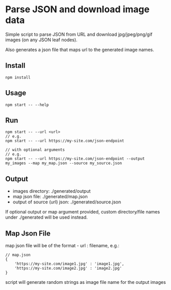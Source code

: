 # Parse JSON and download image data

Simple script to parse JSON from URL and download jpg/jpeg/png/gif images (on any JSON leaf nodes).

Also generates a json file that maps url to the generated image names.

## Install
```
npm install
```

## Usage
```
npm start -- --help
```

## Run
```
npm start -- --url <url>
// e.g.
npm start -- --url https://my-site.com/json-endpoint

// with optional arguments
// e.g.
npm start -- --url https://my-site.com/json-endpoint --output my_images --map my_map.json --source my_source.json
```
## Output
- images directory: ./generated/output
- map json file: ./generated/map.json
- output of source (url) json: ./generated/source.json

If optional output or map argument provided, custom directory/file names under ./generated will be used instead.

## Map Json File
map json file will be of the format  - url : filename, e.g.:
```
// map.json
{
    'https://my-site.com/image1.jpg' : 'image1.jpg',
    'https://my-site.com/image2.jpg' : 'image2.jpg'
}

```
script will generate random strings as image file name for the output images
